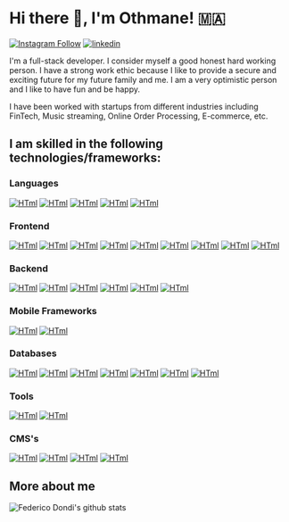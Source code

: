 # Hi there 👋, I'm Othmane! 🇲🇦

[![Instagram Follow](https://img.shields.io/badge/Instagram-E4405F?style=for-the-badge&logo=instagram&logoColor=white)](https://www.instagram.com/iietmoon/?hl=en)
[![linkedin](https://img.shields.io/badge/Linkedin-2867B2?style=for-the-badge&logo=linkedin&logoColor=white)](https://www.linkedin.com/in/iietmoon/)


I'm a full-stack developer. I consider myself a good honest hard working person. I have a strong work ethic because I like to provide a secure and exciting future for my future family and me. I am a very optimistic person and I like to have fun and be happy.

I have been worked with startups from different industries including FinTech, Music streaming, Online Order Processing, E-commerce, etc.


## I am skilled in the following technologies/frameworks:

### Languages

  [![HTml](https://img.shields.io/badge/HTML5-E34F26?style=for-the-badge&logo=html5&logoColor=white)](#)
  [![HTml](https://img.shields.io/badge/CSS3-1572B6?style=for-the-badge&logo=css3&logoColor=white)](#)
  [![HTml](https://img.shields.io/badge/JavaScript-F7DF1E?style=for-the-badge&logo=javascript&logoColor=black)](#)
  [![HTml](https://img.shields.io/badge/TypeScript-007ACC?style=for-the-badge&logo=typescript&logoColor=white)](#)
  [![HTml](https://img.shields.io/badge/Python-FFD43B?style=for-the-badge&logo=python&logoColor=darkgreen)](#)

### Frontend

  [![HTml](https://img.shields.io/badge/React-20232A?style=for-the-badge&logo=react&logoColor=61DAFB)](#)
  [![HTml](https://img.shields.io/badge/Redux-593D88?style=for-the-badge&logo=redux&logoColor=white)](#)
  [![HTml](https://img.shields.io/badge/next.js-000000?style=for-the-badge&logo=nextdotjs&logoColor=white)](#)
  [![HTml](https://img.shields.io/badge/Gatsby-663399?style=for-the-badge&logo=gatsby&logoColor=white)](#)
  [![HTml](https://img.shields.io/badge/Vue.js-35495E?style=for-the-badge&logo=vuedotjs&logoColor=4FC08D)](#)
  [![HTml](https://img.shields.io/badge/nuxt.js-00C58E?style=for-the-badge&logo=nuxtdotjs&logoColor=white)](#)
  [![HTml](https://img.shields.io/badge/ember.js-E04E39?style=for-the-badge&logo=emberdotjs&logoColor=white)](#)
  [![HTml](https://img.shields.io/badge/GraphQl-E10098?style=for-the-badge&logo=graphql&logoColor=white)](#)
  [![HTml](https://img.shields.io/badge/Apollo%20GraphQL-311C87?&style=for-the-badge&logo=Apollo%20GraphQL&logoColor=white)](#)
  
### Backend

  [![HTml](https://img.shields.io/badge/Node.js-339933?style=for-the-badge&logo=nodedotjs&logoColor=white)](#)
  [![HTml](https://img.shields.io/badge/Express.js-000000?style=for-the-badge&logo=express&logoColor=white)](#)
  [![HTml](https://img.shields.io/badge/Django-092E20?style=for-the-badge&logo=django&logoColor=green)](#)
  [![HTml](https://img.shields.io/badge/DJANGO-REST-ff1709?style=for-the-badge&logo=django&logoColor=white&color=ff1709&labelColor=gray)](#)
  [![HTml](https://img.shields.io/badge/fastapi-109989?style=for-the-badge&logo=FASTAPI&logoColor=white)](#)
  [![HTml](https://img.shields.io/badge/Laravel-FF2D20?style=for-the-badge&logo=laravel&logoColor=white)](#)
  
### Mobile Frameworks

  [![HTml](https://img.shields.io/badge/React_Native-20232A?style=for-the-badge&logo=react&logoColor=61DAFB)](#)
  [![HTml](https://img.shields.io/badge/Expo-1B1F23?style=for-the-badge&logo=expo&logoColor=white)](#)


### Databases

  [![HTml](https://img.shields.io/badge/MySQL-00000F?style=for-the-badge&logo=mysql&logoColor=white)](#)
  [![HTml](https://img.shields.io/badge/PostgreSQL-316192?style=for-the-badge&logo=postgresql&logoColor=white)](#)
  [![HTml](https://img.shields.io/badge/MongoDB-white?style=for-the-badge&logo=mongodb&logoColor=4EA94B)](#)
  [![HTml](https://img.shields.io/badge/SQLite-07405E?style=for-the-badge&logo=sqlite&logoColor=white)](#)
  [![HTml](https://img.shields.io/badge/MariaDB-003545?style=for-the-badge&logo=mariadb&logoColor=white)](#)
  [![HTml](https://img.shields.io/badge/firebase-ffca28?style=for-the-badge&logo=firebase&logoColor=black)](#)
  [![HTml](https://img.shields.io/badge/Supabase-181818?style=for-the-badge&logo=supabase&logoColor=white)](#)
 
 ### Tools
  [![HTml](https://img.shields.io/badge/Git-F05032?style=for-the-badge&logo=git&logoColor=white)](#)
  [![HTml](https://img.shields.io/badge/Postman-FF6C37?style=for-the-badge&logo=Postman&logoColor=white)](#)
  
 ### CMS's

  [![HTml](https://img.shields.io/badge/Wordpress-21759B?style=for-the-badge&logo=wordpress&logoColor=white)](#)
  [![HTml](https://img.shields.io/badge/strapi-2e7eea?style=for-the-badge&logo=strapi&logoColor=white)](#)
  [![HTml](https://img.shields.io/badge/Ghost-000?style=for-the-badge&logo=ghost&logoColor=yellow)](#)
  [![HTml](https://img.shields.io/badge/storybook-FF4785?style=for-the-badge&logo=storybook&logoColor=white)](#)
  
  ## More about me 
  
  ![Federico Dondi's github stats](https://github-readme-stats.vercel.app/api?username=iietmoon&show_icons=true&hide_border=true)
  
  
  
